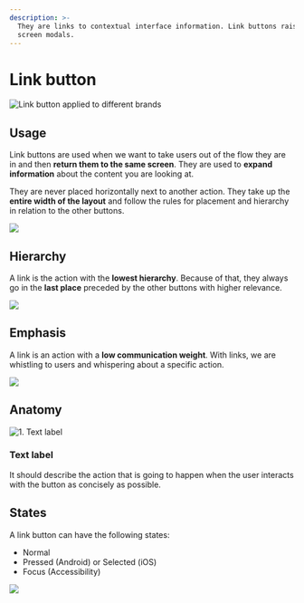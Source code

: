 ```yaml
---
description: >-
  They are links to contextual interface information. Link buttons raise single
  screen modals.
---
```


# Link button

![Link button applied to different brands](../img/typology_link.png)

## Usage

Link buttons are used when we want to take users out of the flow they are in and then **return them to the same screen**. They are used to **expand information** about the content you are looking at. ‌

They are never placed horizontally next to another action. They take up the **entire width of the layout** and follow the rules for placement and hierarchy in relation to the other buttons.

![](../img/typology_link_usage.png)

## Hierarchy

A link is the action with the **lowest hierarchy**. Because of that, they always go in the **last place** preceded by the other buttons with higher relevance.

![](../img/typology_link_hierarchy.png)

## Emphasis

A link is an action with a **low communication weight**. With links, we are whistling to users and whispering about a specific action.

![](../img/typology_link_emphasis.png)

## Anatomy

![1. Text label](../img/typology_link_anatomy.png)

### Text label

It should describe the action that is going to happen when the user interacts with the button as concisely as possible.

## States

A link button can have the following states:

* Normal
* Pressed \(Android\) or Selected \(iOS\)
* Focus \(Accessibility\)

![](../img/typology_link_states.png)

